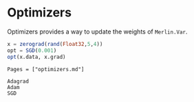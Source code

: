 # Optimizers
Optimizers provides a way to update the weights of `Merlin.Var`.

```julia
x = zerograd(rand(Float32,5,4))
opt = SGD(0.001)
opt(x.data, x.grad)
```

```@index
Pages = ["optimizers.md"]
```

```@docs
Adagrad
Adam
SGD
```
